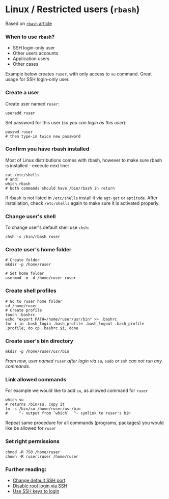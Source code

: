 Linux / Restricted users (`rbash`)
======

Based on [`rbash` article](https://veliovgroup.com/article/BmtWycSfZL37zXMZc/how-to-rbash)

### When to use `rbash`?
 - SSH login-only user
 - Other users accounts
 - Application users
 - Other cases

Example below creates `ruser`, with only access to `su` command. Great usage for SSH login-only user.

### Create a user
Create user named `ruser`:
```shell
useradd ruser
```

Set password for this user (*so you can login as this user*):
```shell
passwd ruser
# then type-in twice new password
```

### Confirm you have rbash installed
Most of Linux distributions comes with rbash, however to make sure rbash is installed - execute next line:
```shell
cat /etc/shells 
# and:
which rbash
# both commands should have /bin/rbash in return
```

If rbash is not listed in `/etc/shells` install it via `agt-get` or `aptitude`. After installation, check `/etc/shells` again to make sure it is activated properly.

### Change user's shell
To change user's default shell use `chsh`:
```shell
chsh -s /bin/rbash ruser
```

### Create user's home folder
```shell
# Create folder
mkdir -p /home/ruser

# Set home folder
usermod -m -d /home/ruser ruser
```

### Create shell profiles
```shell
# Go to ruser home folder
cd /home/ruser
# Create profile
touch .bashrc
echo "export PATH=/home/ruser/usr/bin" >> .bashrc
for i in .bash_login .bash_profile .bash_logout .bash_profile .profile; do cp .bashrc $i; done
```

### Create user's bin directory
```shell
mkdir -p /home/ruser/usr/bin
```

*From now, user named* `ruser` *after login via* `su`*,* `sudo` *or* `ssh` *can not run any commands.*

### Link allowed commands
For example we would like to add `su`, as allowed command for `ruser`
```shell
which su
# returns /bin/su, copy it
ln -s /bin/su /home/ruser/usr/bin
#     ^- output from `which`  ^- symlink to ruser's bin
```

Repeat same procedure for all commands (programs, packages) you would like be allowed for `ruser`

### Set right permissions
```shell
chmod -R 750 /home/ruser
chown -R ruser:ruser /home/ruser
```

### Further reading:
 - [Change default SSH port](https://github.com/VeliovGroup/ostrio/blob/master/tutorials/linux/security/change-ssh-port.md)
 - [Disable root login via SSH](https://github.com/VeliovGroup/ostrio/blob/master/tutorials/linux/security/disable-ssh-root.md)
 - [Use SSH keys to login](https://github.com/VeliovGroup/ostrio/blob/master/tutorials/linux/security/use-ssh-keys.md)
